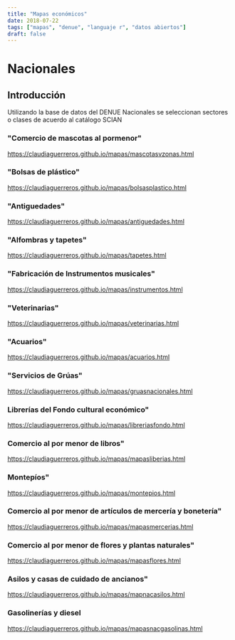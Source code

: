 ```yaml
---
title: "Mapas económicos"
date: 2018-07-22
tags: ["mapas", "denue", "languaje r", "datos abiertos"]
draft: false
---
```



# Nacionales

## Introducción

Utilizando la base de datos del DENUE Nacionales se seleccionan sectores o clases de acuerdo al catálogo
SCIAN



### "Comercio de mascotas al pormenor"
<https://claudiaguerreros.github.io/mapas/mascotasvzonas.html>


### "Bolsas de plástico"
<https://claudiaguerreros.github.io/mapas/bolsasplastico.html>


### "Antiguedades"
<https://claudiaguerreros.github.io/mapas/antiguedades.html>

### "Alfombras y tapetes"
<https://claudiaguerreros.github.io/mapas/tapetes.html>


### "Fabricación de Instrumentos musicales"
<https://claudiaguerreros.github.io/mapas/instrumentos.html>


### "Veterinarias"
<https://claudiaguerreros.github.io/mapas/veterinarias.html>

### "Acuarios"
<https://claudiaguerreros.github.io/mapas/acuarios.html>

### "Servicios de Grúas"
<https://claudiaguerreros.github.io/mapas/gruasnacionales.html>

### Librerías del Fondo cultural económico"
<https://claudiaguerreros.github.io/mapas/libreriasfondo.html>

### Comercio al por menor de libros"
<https://claudiaguerreros.github.io/mapas/mapasliberias.html>

### Montepíos"
<https://claudiaguerreros.github.io/mapas/montepios.html>

### Comercio al por menor de artículos de mercería y bonetería"
<https://claudiaguerreros.github.io/mapas/mapasmercerias.html>

### Comercio al por menor de flores y plantas naturales"
<https://claudiaguerreros.github.io/mapas/mapasflores.html>

### Asilos y casas de cuidado de ancianos"
<https://claudiaguerreros.github.io/mapas/mapnacasilos.html>


### Gasolinerías y diesel
<https://claudiaguerreros.github.io/mapas/mapasnacgasolinas.html>
